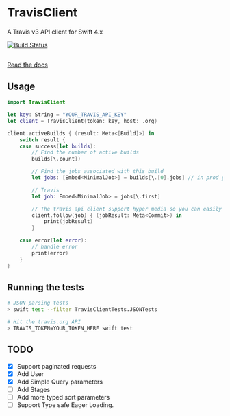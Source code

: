 # TravisClient

A Travis v3 API client for Swift 4.x

[![Build Status](https://travis-ci.org/iainsmith/TravisClient.svg?branch=master)](https://travis-ci.org/iainsmith/TravisClient)

##

[Read the docs](https://iainsmith.github.io/TravisClient/index.html)

## Usage

```swift
import TravisClient

let key: String = "YOUR_TRAVIS_API_KEY"
let client = TravisClient(token: key, host: .org)

client.activeBuilds { (result: Meta<[Build]>) in
    switch result {
    case success(let builds):
        // Find the number of active builds
        builds[\.count])

        // Find the jobs associated with this build
        let jobs: [Embed<MinimalJob>] = builds[\.[0].jobs] // in prod you should typically use [\.first?.jobs]

        // Travis 
        let job: Embed<MinimalJob> = jobs[\.first]

        // The travis api client support hyper media so you can easily load the full object in a second request.
        client.follow(job) { (jobResult: Meta<Commit>) in
            print(jobResult)
        }

    case error(let error):
        // handle error
        print(error)
    }
}
```

## Running the tests

```sh
# JSON parsing tests
> swift test --filter TravisClientTests.JSONTests

# Hit the travis.org API  
> TRAVIS_TOKEN=YOUR_TOKEN_HERE swift test
```

## TODO

* [x] Support paginated requests
* [x] Add User
* [x] Add Simple Query parameters
* [ ] Add Stages
* [ ] Add more typed sort parameters
* [ ] Support Type safe Eager Loading.